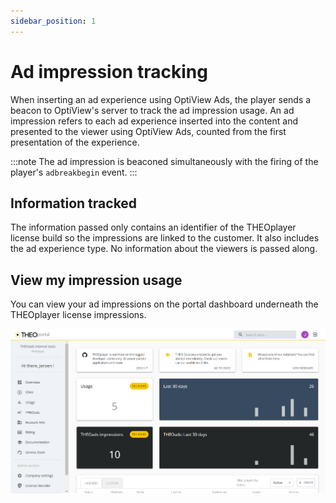 ```yaml
---
sidebar_position: 1
---
```


# Ad impression tracking

When inserting an ad experience using OptiView Ads, the player sends a beacon to OptiView's server to track the ad impression usage. An ad impression refers to each ad experience inserted into the content and presented to the viewer using OptiView Ads, counted from the first presentation of the experience.

:::note
The ad impression is beaconed simultaneously with the firing of the player's `adbreakbegin` event.
:::

## Information tracked

The information passed only contains an identifier of the THEOplayer license build so the impressions are linked to the customer. It also includes the ad experience type.
No information about the viewers is passed along.

## View my impression usage

You can view your ad impressions on the portal dashboard underneath the THEOplayer license impressions.

![Portal dashboard](../assets/img/impressions.png)
